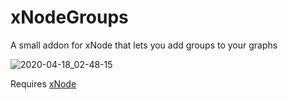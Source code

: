 # xNodeGroups
A small addon for xNode that lets you add groups to your graphs

![2020-04-18_02-48-15](https://user-images.githubusercontent.com/6402525/79623974-269cc900-811f-11ea-9c3f-1f83105379ac.gif)

Requires [xNode](https://github.com/Siccity/xNode)
